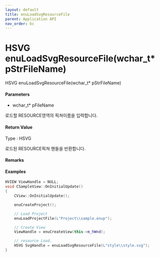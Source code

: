 ```yaml
---
layout: default
title: enuLoadSvgResourceFile
parent: Application API
nav_order: bc
---
```

# HSVG enuLoadSvgResourceFile\(wchar\_t\* pStrFileName\)

HSVG enuLoadSvgResourceFile\(wchar\_t\* pStrFileName\)

#### Parameters

* wchar\_t\* pFileName

로드할 RESOURCE영역의 픽쳐이름을 입력합니다.

#### Return Value

Type : HSVG

로드된 RESOURCE픽쳐 핸들을 반환합니다.

#### Remarks

#### Examples

```cpp
HVIEW ViewHandle = NULL; 
void CSampleView::OnInitialUpdate() 
{ 
    CView::OnInitialUpdate(); 

    enuCreateProject(); 

    // Load Project
    enuLoadProjectFile(L"Project\\sample.enup"); 

    // Create View
    ViewHandle = enuCreateView(this->m_hWnd); 

    // resource Load. 
    HSVG SvgHandle = enuLoadSvgResourceFile(L"style\\style.svg");
}
```




